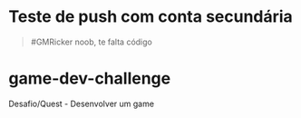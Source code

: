 # Teste de push com conta secundária
> #GMRicker noob, te falta código
# game-dev-challenge
Desafio/Quest - Desenvolver um game
